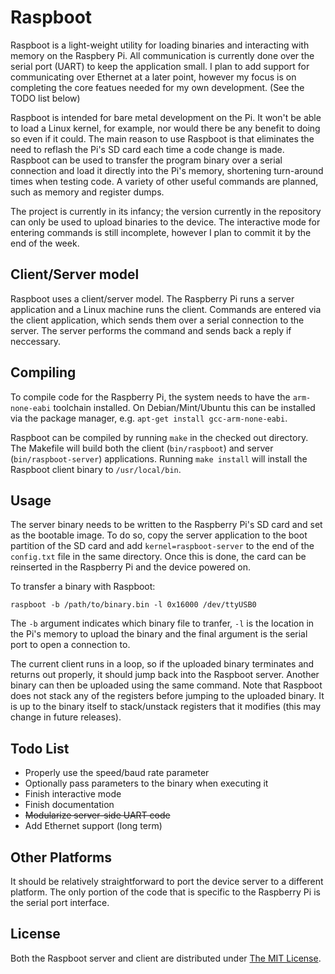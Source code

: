 # Raspboot
Raspboot is a light-weight utility for loading binaries and interacting with memory on the Raspbery Pi. All communication is currently done over the serial port (UART) to keep the application small. I plan to add support for communicating over Ethernet at a later point, however my focus is on completing the core featues needed for my own development. (See the TODO list below)

Raspboot is intended for bare metal development on the Pi. It won't be able to load a Linux kernel, for example, nor would there be any benefit to doing so even if it could. The main reason to use Raspboot is that eliminates the need to reflash the Pi's SD card each time a code change is made. Raspboot can be used to transfer the program binary over a serial connection and load it directly into the Pi's memory, shortening turn-around times when testing code. A variety of other useful commands are planned, such as memory and register dumps.

The project is currently in its infancy; the version currently in the repository can only be used to upload binaries to the device. The interactive mode for entering commands is still incomplete, however I plan to commit it by the end of the week.

## Client/Server model
Raspboot uses a client/server model. The Raspberry Pi runs a server application and a Linux machine runs the client. Commands are entered via the client application, which sends them over a serial connection to the server. The server performs the command and sends back a reply if neccessary.

## Compiling
To compile code for the Raspberry Pi, the system needs to have the `arm-none-eabi` toolchain installed. On Debian/Mint/Ubuntu this can be installed via the package manager, e.g. `apt-get install gcc-arm-none-eabi`.

Raspboot can be compiled by running `make` in the checked out directory. The Makefile will build both the client (`bin/raspboot`) and server (`bin/raspboot-server`) applications. Running `make install` will install the Raspboot client binary to `/usr/local/bin`.

## Usage
The server binary needs to be written to the Raspberry Pi's SD card and set as the bootable image. To do so, copy the server application to the boot partition of the SD card and add `kernel=raspboot-server` to the end of the `config.txt` file in the same directory. Once this is done, the card can be reinserted in the Raspberry Pi and the device powered on.

To transfer a binary with Raspboot:
```
raspboot -b /path/to/binary.bin -l 0x16000 /dev/ttyUSB0
```
The `-b` argument indicates which binary file to tranfer, `-l` is the location in the Pi's memory to upload the binary and the final argument is the serial port to open a connection to.

The current client runs in a loop, so if the uploaded binary terminates and returns out properly, it should jump back into the Raspboot server. Another binary can then be uploaded using the same command. Note that Raspboot does not stack any of the registers before jumping to the uploaded binary. It is up to the binary itself to stack/unstack registers that it modifies (this may change in future releases).

## Todo List
* Properly use the speed/baud rate parameter
* Optionally pass parameters to the binary when executing it
* Finish interactive mode 
* Finish documentation
* ~~Modularize server-side UART code~~
* Add Ethernet support (long term)

## Other Platforms
It should be relatively straightforward to port the device server to a different platform. The only portion of the code that is specific to the Raspberry Pi is the serial port interface.

## License
Both the Raspboot server and client are distributed under [The MIT License](https://opensource.org/licenses/MIT).